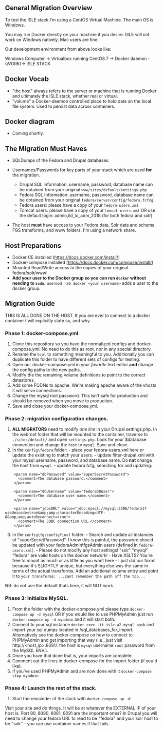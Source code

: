 ## General Migration Overview

To test the ISLE stack I'm using a CentOS Virtual Machine.  The main OS is Windows.

You may run Docker directly on your machine if you desire.  ISLE will not work on Windows natively.  Mac users are fine.

Our development environment from above looks like: 

Windows Computer -> Virtualbox running CentOS 7 -> Docker daemon -(WORK)-> ISLE STACK

## Docker Vocab

  - "the host" always refers to the server or machine that is running Docker and ultimately the ISLE stack, whether real or virtual.
  - "volume" a Docker-daemon controlled place to hold data on the local file system.  Used to persist data across containers.

## Docker diagram
  - Coming shortly.

## The Migration Must Haves

  - SQLDumps of the Fedora and Drupal databases.

  - Usernames/Passwords for key parts of your stack which are used **for** the migration.
    - Drupal SQL information: username, password, database name can be obtained from your original `www/sites/default/settings.php`
    - Fedora SQL information: username, password, database name can be obtained from your original `fedora/server/config/fedora.fcfcg`
    - Fedora users: please have a copy of your `fedora-users.xml`
    - Tomcat users: please have a copy of your `tomcat-users.xml` OR use the default login: admin,ild_tc_adm_2018 (for both fedora and solr)
  
  - The host **must** have access to your Fedora data, Solr data and schema, FGS transforms, and www folders.  I'm using a network share.


## Host Preparations

  - Docker CE installed  (https://docs.docker.com/install/)
  - Docker-compose installed (https://docs.docker.com/compose/install/)
  - Mounted Read/Write access to the copies of your original fedora/solr/www!
  - **Add your user to the Docker group so you can run `docker` without needing to `sudo`.**  `usermod -aG docker <your username>` adds a user to the docker group.


## Migration Guide

THIS IS ALL DONE ON THE HOST.  If you are ever to connect to a docker container I will explicitly state so, and why.

### Phase 1: docker-compose.yml

  1. Clone this repository so you have the normalized configs and docker-compose.yml.  No need to do this as root, nor in any special directory.
  2. Rename the `bcol` to something meaningful to you.  Additionally you can duplicate this folder to have different sets of configs for testing.
  3. Open our docker-compose.yml in your *favorite* text editor **and** change the config paths to the new paths.
  4. Modify the the remaining volume definitions to point to the correct datastores.
  5. Add some FQDNs to apache.  We're making apache aware of the vhosts it will serve connections.
  6. Change the mysql root password.  This isn't safe for production and should be removed when you move to production.
  7. Save and close your docker-compose.yml. 


### Phase 2: migration configuration changes.

 
  1. **ALL MIGRATORS** need to modify _one line_ in your Drupal settings.php.  In the webroot folder that will be mounted to the container, traverse to `./sites/default/` and open `settings.php`.  Look for your $database connection and change the `host` to `mysql`.  Save and close.  
  2. In the `config\fedora`  folder: 
    - place your fedora-users.xml here or update the existing to match your users. 
    - update filter-drupal.xml with your mysql username, password, and database name.  Do **not** change the host from `mysql`.
    - update fedora.fcfg, searching for and updating:
```
    <param name="dbPassword" value="superSecretPassword">
      <comment>The database password.</comment>
    </param>

    <param name="dbUsername" value="fedoraDBuser">
      <comment>The database user name.</comment>
    </param>

    <param name="jdbcURL" value="jdbc:mysql://mysql:3306/fedora3?useUnicode=true&amp;amp;characterEncoding=UTF-8&amp;amp;autoReconnect=true">
      <comment>The JDBC connection URL.</comment>
    </param>
```
  3. In the `config\fgsconfigFinal` folder:
    - Search and update all instances of "superSecretPassword". I know this is painful, the password should be updated with your fedoraAdmin\fgsAdmin users (defined in `fedora-users.xml`).
    - Please do not modify any host settings!  "solr" "mysql" "fedora" are valid hosts on the docker network!
    - Have XSLTS? You're free to mount as much or as little as you want here - I just did our foxml because it's SLIGHTLY unique, but everything else was the same in terms of the actual transforms. Add an additional volume entry and point it to `your transforms: ...cant remember the path off the top...`

  NB: do not use the default thats here, it will NOT work.

### Phase 3: Initialize MySQL.

  1. From the folder with the docker-compose.yml please type `docker-compose up -d mysql` OR if you would like to use PHPMyAdmin just run `docker-compose up -d myadmin` and it will start both. 
  2. Connect to your sql instance `docker exec -it isle-a2-mysql bash` and import your sql dumps located in /sql_databases_for_import.  Alternatively see the docker-compose on how to connect to PHPMyAdmin and get importing that way (i.e., just visit http://<host_ip>:8081/. the host is `mysql` username `root` password from the MySQL ENV.).
  3. Once you have that done that is, your imports are complete.  
  4. Comment out the lines in docker-compose for the import folder (if you'd like).
  5. If you've used PHPMyAdmin and are now done with it `docker-compose stop myadmin`

### Phase 4: Launch the rest of the stack.
  1. Start the remainder of the stack with `docker-compose up -d`.

Visit your site and do things.  It will be at whatever the EXTERNAL IP of your host is. Port 80, 8080, 8081, 8091 are the important ones?  In Drupal you will need to change your fedora URL to read to be "fedora" and your solr host to be "solr" - you can use container names if that fails.

